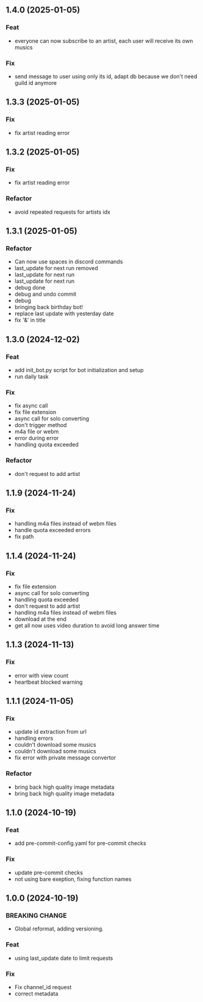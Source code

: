 ## 1.4.0 (2025-01-05)

### Feat

- everyone can now subscribe to an artist, each user will receive its own musics

### Fix

- send message to user using only its id, adapt db because we don't need guild id anymore

## 1.3.3 (2025-01-05)

### Fix

- fix artist reading error

## 1.3.2 (2025-01-05)

### Fix

- fix artist reading error

### Refactor

- avoid repeated requests for artists idx

## 1.3.1 (2025-01-05)

### Refactor

- Can now use spaces in discord commands
- last_update for next run removed
- last_update for next run
- last_update for next run
- debug done
- debug and undo commit
- debug
- bringing back birthday bot!
- replace last update with yesterday date
- fix '&' in title

## 1.3.0 (2024-12-02)

### Feat

- add init_bot.py script for bot initialization and setup
- run daily task

### Fix

- fix async call
- fix file extension
- async call for solo converting
- don't trigger method
- m4a file or webm
- error during error
- handling quota exceeded

### Refactor

- don't request to add artist

## 1.1.9 (2024-11-24)

### Fix

- handling m4a files instead of webm files
- handle quota exceeded errors
- fix path

## 1.1.4 (2024-11-24)

### Fix

- fix file extension
- async call for solo converting
- handling quota exceeded
- don't request to add artist
- handling m4a files instead of webm files
- download at the end
- get all now uses video duration to avoid long answer time

## 1.1.3 (2024-11-13)

### Fix

- error with view count
- heartbeat blocked warning

## 1.1.1 (2024-11-05)

### Fix

- update id extraction from url
- handling errors
- couldn't download some musics
- couldn't download some musics
- fix error with private message convertor

### Refactor

- bring back high quality image metadata
- bring back high quality image metadata

## 1.1.0 (2024-10-19)

### Feat

- add pre-commit-config.yaml for pre-commit checks

### Fix

- update pre-commit checks
- not using bare exeption, fixing function names

## 1.0.0 (2024-10-19)

### BREAKING CHANGE

- Global reformat, adding versioning.

### Feat

- using last_update date to limit requests

### Fix

- Fix channel_id request
- correct metadata
